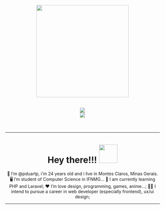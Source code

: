 <div id="header" align="center">
  <img src="https://media.giphy.com/media/M9gbBd9nbDrOTu1Mqx/giphy.gif" width="300"/>
</div>

</br>
</br>

<div id="skills" align="center">
  <img src="https://skillicons.dev/icons?i=c,cpp,cs,dotnet,heroku,azure,mysql,js,html,css,python,opencv,anaconda,java"/>
  </br>
  <img src="https://skillicons.dev/icons?i=figma,git,github,ps,powershell,regex,stackoverflow,visualstudio,vscode,windows"/>
</div>

</br>
</br>

---

<div id="greetings" align="center">
  
  # Hey there!!!  <img src="https://media.giphy.com/media/hvRJCLFzcasrR4ia7z/giphy.gif" width="60px"/>
  
</div>


<div id="personalInformation" align="center">  

  👨 I’m @pduartp, i'm 24 years old and i live in Montes Claros, Minas Gerais.
  🖥️ I’m student of Computer Science in IFNMG...
  🧠 I am currently learning PHP and Laravel;
  ❤️ I’m love design, programming, games, anime...;
  👨‍💻 I intend to pursue a career in web developer (especially frontend), ux/ui design;

</div>

---
